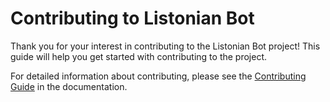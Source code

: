# Contributing to Listonian Bot

Thank you for your interest in contributing to the Listonian Bot project! This guide will help you get started with contributing to the project.

For detailed information about contributing, please see the [Contributing Guide](docs/development/contributing.md) in the documentation.
